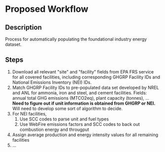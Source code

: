 
# Proposed Workflow

## Description

Process for automatically populating the foundational industry energy dataset.

## Steps

1. Download all relevant "site" and "facility" fields from EPA FRS service for all covered facilities, including corresponding GHGRP Facility IDs and National Emissions Inventory (NEI) IDs.
2. Match GHGRP Facility IDs to pre-populated data set developed by NREL and ANL for ammonia, iron and steel, and cement facilities.
    Fields: annual total GHG emissions (MTCO2eq), plant capacity (tonnes), ...
    **Need to figure out if unit information is obtained from GHGRP or NEI.** Will need to develop some sort of algorithm to decide. 
3. For NEI facilities,
    1. Use SCC codes to parse unit and fuel types
    2. Use WebFire emissions factors and SCC codes to back out combustion energy and througput
4. Assign average production and energy intensity values for all remaining facilities
5. ...
